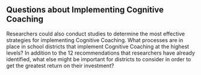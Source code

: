 ## Questions about Implementing Cognitive Coaching

Researchers could also conduct studies to determine the most effective strategies for implementing Cognitive Coaching. What processes are in place in school districts that implement Cognitive Coaching at the highest levels? In addition to the 12 recommendations that researchers have already identified, what else might be important for districts to consider in order to get the greatest return on their investment?
